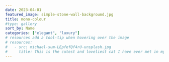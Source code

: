 ```yaml
---
date: 2023-04-01
featured_image: simple-stone-wall-background.jpg
title: mono-colour
#type: gallery
sort_by: Name
categories: ["elegant", "luxury"]
# resources add a tool-tip when hovering over the image
# resources:
#   - src: michael-sum-LEpfefQf4rU-unsplash.jpg
#     title: This is the cutest and loveliest cat I have ever met in my life. He is BU BU, a cat with 6 fingers, which is unusual, but in fact, smarter than any cat. He meows every time he sees me, and jumps to my bed and sits with me.
---
```

